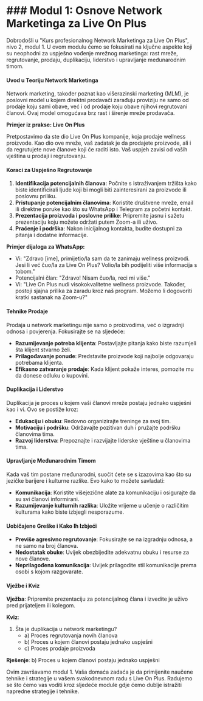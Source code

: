# ### Modul 1: Osnove Network Marketinga za Live On Plus

Dobrodošli u "Kurs profesionalnog Network Marketinga za Live On Plus", nivo 2, modul 1. U ovom modulu ćemo se fokusirati na ključne aspekte koji su neophodni za uspješno vođenje mrežnog marketinga: rast mreže, regrutovanje, prodaju, duplikaciju, liderstvo i upravljanje međunarodnim timom.

#### Uvod u Teoriju Network Marketinga

Network marketing, također poznat kao višerazinski marketing (MLM), je poslovni model u kojem direktni prodavači zarađuju proviziju ne samo od prodaje koju sami obave, već i od prodaje koju obave njihovi regrutovani članovi. Ovaj model omogućava brz rast i širenje mreže prodavača.

**Primjer iz prakse: Live On Plus**

Pretpostavimo da ste dio Live On Plus kompanije, koja prodaje wellness proizvode. Kao dio ove mreže, vaš zadatak je da prodajete proizvode, ali i da regrutujete nove članove koji će raditi isto. Vaš uspjeh zavisi od vaših vještina u prodaji i regrutovanju.

#### Koraci za Uspješno Regrutovanje

1. **Identifikacija potencijalnih članova**: Počnite s istraživanjem tržišta kako biste identificirali ljude koji bi mogli biti zainteresirani za proizvode ili poslovnu priliku.
2. **Pristupanje potencijalnim članovima**: Koristite društvene mreže, email ili direktne poruke kao što su WhatsApp i Telegram za početni kontakt.
3. **Prezentacija proizvoda i poslovne prilike**: Pripremite jasnu i sažetu prezentaciju koju možete održati putem Zoom-a ili uživo.
4. **Praćenje i podrška**: Nakon inicijalnog kontakta, budite dostupni za pitanja i dodatne informacije.

**Primjer dijaloga za WhatsApp:**

- Vi: "Zdravo [ime], primijetio/la sam da te zanimaju wellness proizvodi. Jesi li već čuo/la za Live On Plus? Volio/la bih podijeliti više informacija s tobom."
- Potencijalni član: "Zdravo! Nisam čuo/la, reci mi više."
- Vi: "Live On Plus nudi visokokvalitetne wellness proizvode. Također, postoji sjajna prilika za zaradu kroz naš program. Možemo li dogovoriti kratki sastanak na Zoom-u?"

#### Tehnike Prodaje

Prodaja u network marketingu nije samo o proizvodima, već o izgradnji odnosa i povjerenja. Fokusirajte se na sljedeće:

- **Razumijevanje potreba klijenta**: Postavljajte pitanja kako biste razumjeli šta klijent stvarno želi.
- **Prilagođavanje ponude**: Predstavite proizvode koji najbolje odgovaraju potrebama klijenta.
- **Efikasno zatvaranje prodaje**: Kada klijent pokaže interes, pomozite mu da donese odluku o kupovini.

#### Duplikacija i Liderstvo

Duplikacija je proces u kojem vaši članovi mreže postaju jednako uspješni kao i vi. Ovo se postiže kroz:

- **Edukaciju i obuku**: Redovno organizirajte treninge za svoj tim.
- **Motivaciju i podršku**: Održavajte pozitivan duh i pružajte podršku članovima tima.
- **Razvoj liderstva**: Prepoznajte i razvijajte liderske vještine u članovima tima.

#### Upravljanje Međunarodnim Timom

Kada vaš tim postane međunarodni, suočit ćete se s izazovima kao što su jezičke barijere i kulturne razlike. Evo kako to možete savladati:

- **Komunikacija**: Koristite višejezične alate za komunikaciju i osigurajte da su svi članovi informirani.
- **Razumijevanje kulturnih razlika**: Uložite vrijeme u učenje o različitim kulturama kako biste izbjegli nesporazume.

#### Uobičajene Greške i Kako Ih Izbjeći

- **Previše agresivno regrutovanje**: Fokusirajte se na izgradnju odnosa, a ne samo na broj članova.
- **Nedostatak obuke**: Uvijek obezbijedite adekvatnu obuku i resurse za nove članove.
- **Neprilagođena komunikacija**: Uvijek prilagodite stil komunikacije prema osobi s kojom razgovarate.

#### Vježbe i Kviz

**Vježba**: Pripremite prezentaciju za potencijalnog člana i izvedite je uživo pred prijateljem ili kolegom.

**Kviz**:

1. Šta je duplikacija u network marketingu?
   - a) Proces regrutovanja novih članova
   - b) Proces u kojem članovi postaju jednako uspješni
   - c) Proces prodaje proizvoda

**Rješenje**: b) Proces u kojem članovi postaju jednako uspješni

Ovim završavamo modul 1. Vaša domaća zadaća je da primijenite naučene tehnike i strategije u vašem svakodnevnom radu s Live On Plus. Radujemo se što ćemo vas voditi kroz sljedeće module gdje ćemo dublje istražiti napredne strategije i tehnike.